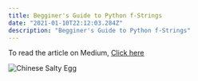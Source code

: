 ```yaml
---
title: Begginer's Guide to Python f-Strings
date: "2021-01-10T22:12:03.284Z"
description: "Begginer's Guide to Python f-Strings"
---
```


To read the article on Medium, [Click here](https://medium.com/python-in-plain-english/beginners-guide-to-f-strings-b44d17e9911b)

![Chinese Salty Egg](./salty_egg.jpg)
